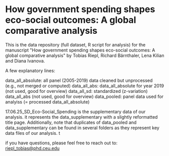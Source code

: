 # How government spending shapes eco-social outcomes: A global comparative analysis
This is the data repository (full dataset, R script for analysis) for the manuscript "How government spending shapes eco-social outcomes: A global comparative analysis" by Tobias Riepl, Richard Bärnthaler, Lena Kilian and Diana Ivanova.


A few explanatory lines:

data_all_absolute: all panel (2005-2019) data cleaned but unprocessed (e.g., not merged or computed)
data_all_abs: data_all_absolute for year 2019 (not used, good for overview)
data_all_sd: standardized (z-variation) data_all_abs (not used, good for overview)
data_pooled: panel data used for analyiss (= processed data_all_absolute)

17.06.25_SD_Eco-Social_Spending is the supplementary data of our analysis. it represents the data_supplementary with a slightly reformatted title page. 
Additionally, note that duplicates of data_pooled and data_supplementary can be found in several folders as they represent  key data files of our analysis. t

if you have questions, please feel free to reach out to: riepl_tobias@phd.ceu.edu 

